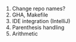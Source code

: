 1. Change repo names?
2. GHA, Makefile
3. IDE integration (IntelliJ)
4. Parenthesis handling
5. Arithmetic
